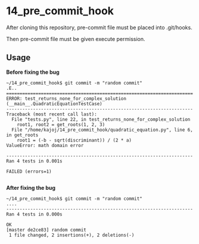 14_pre_commit_hook
===================

After cloning this repository, pre-commit file must be placed into .git/hooks. 

Then pre-commit file must be given execute permission. 

Usage
-----
**Before fixing the bug**
```
~/14_pre_commit_hook$ git commit -m "random commit"
.E..
======================================================================
ERROR: test_returns_none_for_complex_solution (__main__.QuadraticEquationTestCase)
----------------------------------------------------------------------
Traceback (most recent call last):
  File "tests.py", line 22, in test_returns_none_for_complex_solution
    root1, root2 = get_roots(1, 2, 3)
  File "/home/kajoj/14_pre_commit_hook/quadratic_equation.py", line 6, in get_roots
    root1 = (-b - sqrt(discriminant)) / (2 * a)
ValueError: math domain error

----------------------------------------------------------------------
Ran 4 tests in 0.001s

FAILED (errors=1)
         
```
**After fixing the bug**
```
~/14_pre_commit_hook$ git commit -m "random commit"
....
----------------------------------------------------------------------
Ran 4 tests in 0.000s

OK
[master de2ce83] random commit
 1 file changed, 2 insertions(+), 2 deletions(-)

```
